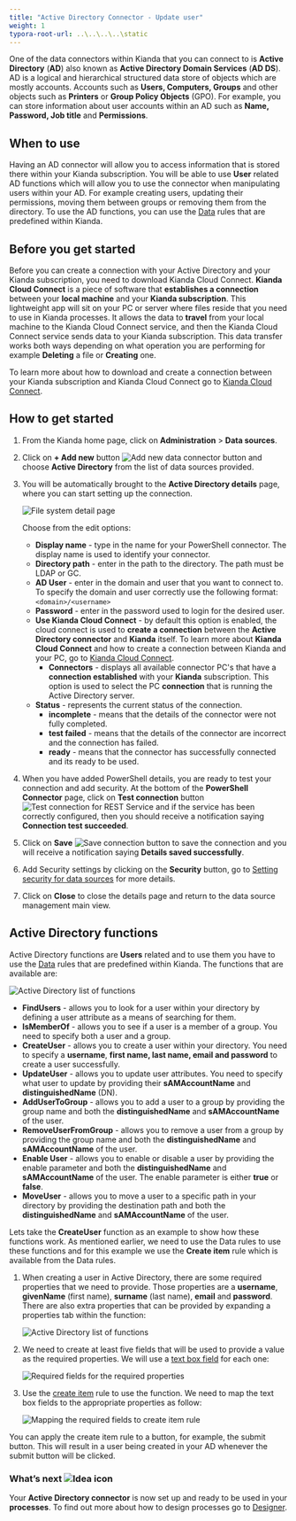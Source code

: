 ```yaml
---
title: "Active Directory Connector - Update user"
weight: 1
typora-root-url: ..\..\..\..\static
---
```


One of the data connectors within Kianda that you can connect to is **Active Directory** (**AD**) also known as **Active Directory Domain Services** (**AD DS**). AD is a logical and hierarchical structured data store of objects which are mostly accounts. Accounts such as **Users, Computers, Groups** and other objects such as **Printers** or **Group Policy Objects** (GPO). For example, you can store information about user accounts within an AD such as **Name, Password, Job title** and **Permissions**. 

## When to use

Having an AD connector will allow you to access information that is stored there within your Kianda subscription. You will be able to use **User** related AD functions which will allow you to use the connector when manipulating users within your AD. For example creating users, updating their permissions, moving them between groups or removing them from the directory. To use the AD functions, you can use the [Data](/docs/platform/rules/data/) rules that are predefined within Kianda.

## Before you get started

Before you can create a connection with your Active Directory and your Kianda subscription, you need to download Kianda Cloud Connect. **Kianda Cloud Connect** is a piece of software that **establishes a connection** between your **local machine** and your **Kianda subscription**. This lightweight app will sit on your PC or server where files reside that you need to use in Kianda processes. It allows the data to **travel** from your local machine to the Kianda Cloud Connect service, and then the Kianda Cloud Connect service sends data to your Kianda subscription. This data transfer works both ways depending on what operation you are performing for example **Deleting** a file or **Creating** one. 

To learn more about how to download and create a connection between your Kianda subscription and Kianda Cloud Connect go to [Kianda Cloud Connect](/docs/platform/connectors/kianda-cloud-connect/).

## How to get started

1. From the Kianda home page, click on **Administration** > **Data sources**.

2. Click on **+ Add new** button ![Add new data connector button](/images/addnew.png) and choose **Active Directory** from the list of data sources provided.

3. You will be automatically brought to the **Active Directory details** page, where you can start setting up the connection. 

   ![File system detail page](/images/ad-details.jpg)

   Choose from the edit options:

   - **Display name** - type in the name for your PowerShell connector. The display name is used to identify your connector.
   - **Directory path** - enter in the path to the directory. The path must be LDAP or GC.
   - **AD User** - enter in the domain and user that you want to connect to. To specify the domain and user correctly use the following format: `<domain>/<username>`
   - **Password** - enter in the password used to login for the desired user.
   - **Use Kianda Cloud Connect** - by default this option is enabled, the cloud connect is used to **create a connection** between the **Active Directory connector** and **Kianda** itself. To learn more about **Kianda Cloud Connect** and how to create a connection between Kianda and your PC, go to [Kianda Cloud Connect](/docs/platform/connectors/kianda-cloud-connect/). 
     - **Connectors** - displays all available connector PC's that have a **connection established** with your **Kianda** subscription. This option is used to select the PC **connection** that is running the Active Directory server.
   - **Status** - represents the current status of the connection.
     - **incomplete** - means that the details of the connector were not fully completed.
     - **test failed** - means that the details of the connector are incorrect and the connection has failed.
     - **ready** - means that the connector has successfully connected and its ready to be used.

4. When you have added PowerShell details, you are ready to test your connection and add security. At the bottom of the **PowerShell Connector** page, click on **Test connection** button ![Test connection for REST Service](/images/test-connection.jpg) and if the service has been correctly configured, then you should receive a notification saying **Connection test succeeded**.

5. Click on **Save** ![Save connection button](/images/save-connection.jpg) to save the connection and you will receive a notification saying **Details saved successfully**.

6. Add Security settings by clicking on the **Security** button, go to [Setting security for data sources](/docs/platform/connectors/#setting-security-for-data-sources) for more details.

7. Click on **Close** to close the details page and return to the data source management main view.

## Active Directory functions

Active Directory functions are **Users** related and to use them you have to use the [Data](/docs/platform/rules/data/) rules that are predefined within Kianda. The functions that are available are:

![Active Directory list of functions](/images/ad-functions.jpg)

- **FindUsers** - allows you to look for a user within your directory by defining a user attribute as a means of searching for them.
- **IsMemberOf** - allows you to see if a user is a member of a group. You need to specify both a user and a group.
- **CreateUser** - allows you to create a user within your directory. You need to specify a **username**, **first name, last name, email and password** to create a user successfully.
- **UpdateUser** - allows you to update user attributes. You need to specify what user to update by providing their **sAMAccountName** and **distinguishedName** (DN).
- **AddUserToGroup** - allows you to add a user to a group by providing the group name and both the **distinguishedName** and **sAMAccountName** of the user.
- **RemoveUserFromGroup** - allows you to remove a user from a group by providing the group name and both the **distinguishedName** and **sAMAccountName** of the user.
- **Enable User** - allows you to enable or disable a user by providing the enable parameter and both the **distinguishedName** and **sAMAccountName** of the user. The enable parameter is either **true** or **false**.
- **MoveUser** - allows you to move a user to a specific path in your directory by providing the destination path and both the **distinguishedName** and **sAMAccountName** of the user.

Lets take the **CreateUser** function as an example to show how these functions work. As mentioned earlier, we need to use the Data rules to use these functions and for this example we use the **Create item** rule which is available from the Data rules. 

1. When creating a user in Active Directory, there are some required properties that we need to provide. Those properties are a **username**, **givenName** (first name), **surname** (last name), **email** and **password**. There are also extra properties that can be provided by expanding a properties tab within the function:

   ![Active Directory list of functions](/images/ad-create-user.jpg)

2. We need to create at least five fields that will be used to provide a value as the required properties. We will use a [text box field](/docs/platform/controls/input/textbox/) for each one:

   ![Required fields for the required properties](/images/ad-fields.jpg)

3. Use the [create item](/docs/platform/rules/data/create-item/) rule to use the function. We need to map the text box fields to the appropriate properties as follow:

   ![Mapping the required fields to create item rule](/images/ad-create-user-rule.jpg)

You can apply the create item rule to a button, for example, the submit button. This will result in a user being created in your AD whenever the submit button will be clicked.



### What’s next ![Idea icon](/images/18.png)

Your **Active Directory connector** is now set up and ready to be used in your **processes**. To find out more about how to design processes go to [Designer](/docs/platform/application-designer/designer/).

